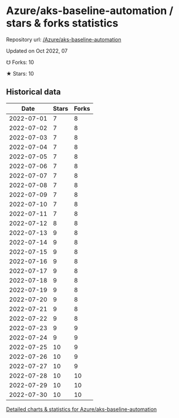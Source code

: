 # Azure/aks-baseline-automation / stars & forks statistics

Repository url: [/Azure/aks-baseline-automation](https://github.com/Azure/aks-baseline-automation)

Updated on Oct 2022, 07

☋ Forks: 10

★ Stars: 10

## Historical data
| Date | Stars | Forks |
|------|-------|-------|
| 2022-07-01 | 7 | 8 | 
| 2022-07-02 | 7 | 8 | 
| 2022-07-03 | 7 | 8 | 
| 2022-07-04 | 7 | 8 | 
| 2022-07-05 | 7 | 8 | 
| 2022-07-06 | 7 | 8 | 
| 2022-07-07 | 7 | 8 | 
| 2022-07-08 | 7 | 8 | 
| 2022-07-09 | 7 | 8 | 
| 2022-07-10 | 7 | 8 | 
| 2022-07-11 | 7 | 8 | 
| 2022-07-12 | 8 | 8 | 
| 2022-07-13 | 9 | 8 | 
| 2022-07-14 | 9 | 8 | 
| 2022-07-15 | 9 | 8 | 
| 2022-07-16 | 9 | 8 | 
| 2022-07-17 | 9 | 8 | 
| 2022-07-18 | 9 | 8 | 
| 2022-07-19 | 9 | 8 | 
| 2022-07-20 | 9 | 8 | 
| 2022-07-21 | 9 | 8 | 
| 2022-07-22 | 9 | 8 | 
| 2022-07-23 | 9 | 9 | 
| 2022-07-24 | 9 | 9 | 
| 2022-07-25 | 10 | 9 | 
| 2022-07-26 | 10 | 9 | 
| 2022-07-27 | 10 | 9 | 
| 2022-07-28 | 10 | 10 | 
| 2022-07-29 | 10 | 10 | 
| 2022-07-30 | 10 | 10 | 


[Detailed charts & statistics for Azure/aks-baseline-automation](https://reviewgithub.com/rep/Azure/aks-baseline-automation)
